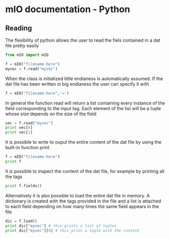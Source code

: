 # mIO documentation - Python

## Reading

The flexibility of python allows the user
to read the fiels contained in a dat file
pretty easily

```python
from mIO import mIO

f = mIO("filename-here")
myvec = f.read("myvec")
```

When the class is initialized little endianess
is automatically assumed. If the dat file has
been written in big endianess the user can
specify it with

```python
f = mIO("filename-here",'>')
```

In general the function read will return a 
list containing every instance of the field
corresponding to the input tag. Each element
of the list will be a tuple whose size
depends on the size of the field

```python
vec = f.read("myvec")
print vec[0] 
print vec[1] 
```

It is possible to write to ouput the entire
content of the dat file by using the built-in
function print

```python
f = mIO("filename-here")
print f
```

It is possible to inspect the content of the dat
file, for example by printing all the tags

```python
print f.fields()
```

Alternatively it is also possible to load
the entire dat file in memory. A dictionary
is created with the tags provided in the file
and a list is attached to each field depending
on how many times the same field appears in the
file

```python
dic = f.load()
print dic["myvec"] # this prints a list of tuples
print dic["myvec"][0] # this print a tuple with the content
```

